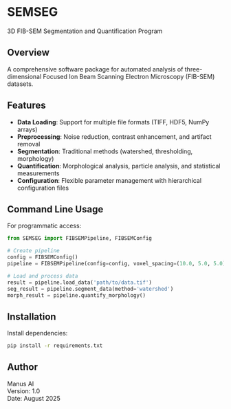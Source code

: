# SEMSEG

3D FIB-SEM Segmentation and Quantification Program

## Overview

A comprehensive software package for automated analysis of three-dimensional Focused Ion Beam Scanning Electron Microscopy (FIB-SEM) datasets.

## Features

- **Data Loading**: Support for multiple file formats (TIFF, HDF5, NumPy arrays)
- **Preprocessing**: Noise reduction, contrast enhancement, and artifact removal  
- **Segmentation**: Traditional methods (watershed, thresholding, morphology)
- **Quantification**: Morphological analysis, particle analysis, and statistical measurements
- **Configuration**: Flexible parameter management with hierarchical configuration files

## Command Line Usage

For programmatic access:

```python
from SEMSEG import FIBSEMPipeline, FIBSEMConfig

# Create pipeline
config = FIBSEMConfig()
pipeline = FIBSEMPipeline(config=config, voxel_spacing=(10.0, 5.0, 5.0))

# Load and process data
result = pipeline.load_data('path/to/data.tif')
seg_result = pipeline.segment_data(method='watershed')
morph_result = pipeline.quantify_morphology()
```

## Installation

Install dependencies:
```bash
pip install -r requirements.txt
```

## Author

Manus AI  
Version: 1.0  
Date: August 2025
